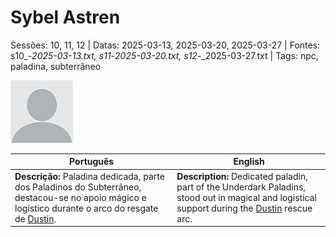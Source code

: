 
# Sybel Astren

Sessões: 10, 11, 12 | Datas: 2025-03-13, 2025-03-20, 2025-03-27 | Fontes: s10_-_2025-03-13.txt, s11_-_2025-03-20.txt, s12_-_2025-03-27.txt | Tags: npc, paladina, subterrâneo

![Sybel Astren](blank.png)

| Português                                                                                                                                                                 | English                                                                                                                                                              |
| ------------------------------------------------------------------------------------------------------------------------------------------------------------------------- | -------------------------------------------------------------------------------------------------------------------------------------------------------------------- |
| **Descrição:** Paladina dedicada, parte dos Paladinos do Subterrâneo, destacou-se no apoio mágico e logístico durante o arco do resgate de [Dustin](pc_dustin_thorne.md). | **Description:** Dedicated paladin, part of the Underdark Paladins, stood out in magical and logistical support during the [Dustin](pc_dustin_thorne.md) rescue arc. |

